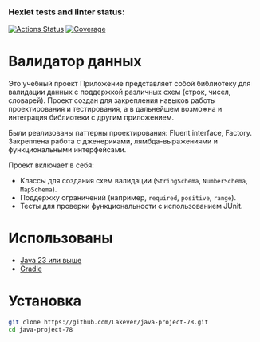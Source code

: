 

### Hexlet tests and linter status:
[![Actions Status](https://github.com/Lakever/java-project-78/actions/workflows/hexlet-check.yml/badge.svg)](https://github.com/Lakever/java-project-78/actions)
[![Coverage](https://sonarcloud.io/api/project_badges/measure?project=Lakever_java-project-78&metric=coverage)](https://sonarcloud.io/summary/new_code?id=Lakever_java-project-78)

# Валидатор данных
Это учебный проект Приложение представляет собой библиотеку для валидации данных с поддержкой различных схем (строк, чисел, словарей). 
Проект создан для закрепления навыков работы проектирования и тестирования, а в дальнейшем возможна и интеграция библиотеки с другим приложением.

Были реализованы паттерны проектирования: Fluent interface, Factory.
Закреплена работа с дженериками, лямбда-выражениями и функциональными интерфейсами.

Проект включает в себя:
- Классы для создания схем валидации (`StringSchema`, `NumberSchema`, `MapSchema`).
- Поддержку ограничений (например, `required`, `positive`, `range`).
- Тесты для проверки функциональности с использованием JUnit.

# Использованы
- [Java 23 или выше](https://adoptopenjdk.net/)
- [Gradle](https://gradle.org/install/)

# Установка 
```bash
git clone https://github.com/Lakever/java-project-78.git
cd java-project-78
